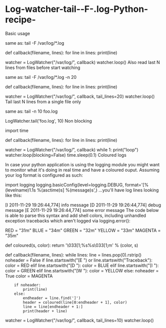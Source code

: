 # Log-watcher-tail--F-.log-Python-recipe-
Basic usage

same as: tail -F /var/log/*.log

def callback(filename, lines):
    for line in lines:
        print(line)

watcher = LogWatcher("/var/log/", callback)
watcher.loop()
Also read last N lines from files before start watching

same as: tail -F /var/log/*.log -n 20

def callback(filename, lines):
    for line in lines:
        print(line)

watcher = LogWatcher("/var/log/", callback, tail_lines=20)
watcher.loop()
Tail last N lines from a single file only

same as: tail -n 10 foo.log

LogWatcher.tail('foo.log', 10)
Non blocking

import time

def callback(filename, lines):
    for line in lines:
        print(line)

watcher = LogWatcher("/var/log/", callback)
while 1:
    print("loop")
    watcher.loop(blocking=False)
    time.sleep(0.1)
Coloured logs

In case your python application is using the logging module you might want to monitor what it's doing in real time and have a coloured ouput. Assuming your log format is configured as such:

 import logging
 logging.basicConfig(level=logging.DEBUG,
                     format='[%(levelname)1.1s %(asctime)s] %(message)s',)
...you'll have log lines looking like this:

[I 2011-11-29 19:26:44,774] info message
[D 2011-11-29 19:26:44,774] debug message
[E 2011-11-29 19:26:44,774] some error message
The code below is able to parse this syntax and add shell colors, including unhandled exception tracebacks which aren't logged via logging.error():

RED = "31m"
BLUE = "34m"
GREEN = "32m"
YELLOW = "33m"
MAGENTA = "35m"

def coloured(s, color):
    return '\033[1;%s%s\033[1;m' % (color, s)

def callback(filename, lines):
    while lines:
        line = lines.pop(0).rstrip()
        noheader = False
        if line.startswith("[E ") or line.startswith("Traceback"):
            color = RED
        elif line.startswith("[D "):
            color = BLUE
        elif line.startswith("[I "):
            color = GREEN
        elif line.startswith("[W "):
            color = YELLOW
        else:
            noheader = True
            color = MAGENTA

        if noheader:
            print(line)
        else:
            endheader = line.find(']')
            header = coloured(line[0:endheader + 1], color)
            line = line[endheader + 1:]
            print(header + line)

watcher = LogWatcher("/var/log/", callback, tail_lines=10)
watcher.loop()
